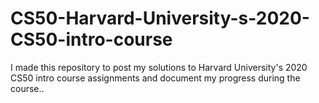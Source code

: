 # CS50-Harvard-University-s-2020-CS50-intro-course
I made this repository to post my solutions to Harvard University's 2020 CS50 intro course assignments and document my progress during the course.. 
